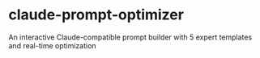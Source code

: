 # claude-prompt-optimizer
An interactive Claude-compatible prompt builder with 5 expert templates and real-time optimization
